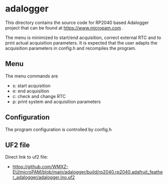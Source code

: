 # adalogger
 This directory contains the source code for RP2040 based Adalogger project that 
 can be found at https://www.micropam.com .

 The menu is minimized to start/end acquisition, correct external RTC and to print actual acquisition parameters. It is expected that the user adapts the acquisition parameters in config.h and recompiles the program.

## Menu
 The menu commands are 
 - s: start acquisition
 - e: end acquisition
 - c: check and change RTC
 - p: print system and acquisition parameters 
 
 ## Configuration
 The program configuration is controlled by config.h
 
## UF2 file
 Direct link to uf2 file: 
 - https://github.com/WMXZ-EU/microPAM/blob/main/adalogger/build/rp2040.rp2040.adafruit_feather_adalogger/adalogger.ino.uf2
 
 